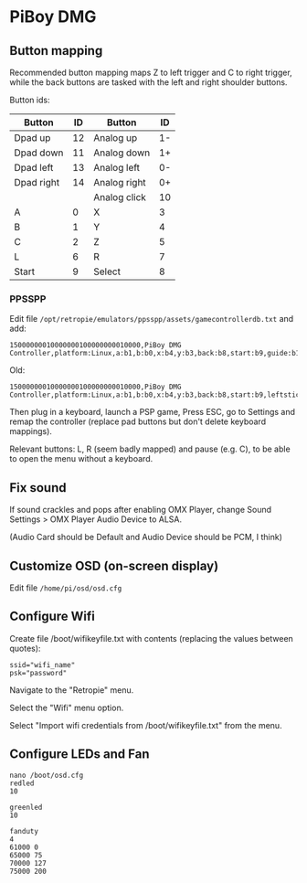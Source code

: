 # PiBoy DMG

## Button mapping

Recommended button mapping maps Z to left trigger and C to right trigger, while the back buttons are tasked with the left and right shoulder buttons.

Button ids:

| Button       | ID | Button       | ID |
| ------------ | -- | ------------ | -- |
| Dpad up      | 12 | Analog up    | 1- |
| Dpad down    | 11 | Analog down  | 1+ |
| Dpad left    | 13 | Analog left  | 0- |
| Dpad right   | 14 | Analog right | 0+ |
|              |    | Analog click | 10 |
| A            | 0  | X            | 3  |
| B            | 1  | Y            | 4  |
| C            | 2  | Z            | 5  |
| L            | 6  | R            | 7  |
| Start        | 9  | Select       | 8  |


### PPSSPP

Edit file `/opt/retropie/emulators/ppsspp/assets/gamecontrollerdb.txt` and add:

```
15000000010000000100000000010000,PiBoy DMG Controller,platform:Linux,a:b1,b:b0,x:b4,y:b3,back:b8,start:b9,guide:b10,leftshoulder:b6,rightshoulder:b7,dpup:b12,dpdown:b11,dpleft:b13,dpright:b14,leftx:a0,lefty:a1,lefttrigger:b2,righttrigger:b5,
```

Old:
```
15000000010000000100000000010000,PiBoy DMG Controller,platform:Linux,a:b1,b:b0,x:b4,y:b3,back:b8,start:b9,leftstick:b10,leftshoulder:b6,rightshoulder:b7,dpup:b12,dpdown:b11,dpleft:b13,dpright:b14,leftx:a0,lefty:a1,lefttrigger:b2,righttrigger:b5,
```

Then plug in a keyboard, launch a PSP game, Press ESC, go to Settings and remap the controller (replace pad buttons but don't delete keyboard mappings).

Relevant buttons: L, R (seem badly mapped) and pause (e.g. C), to be able to open the menu without a keyboard.

## Fix sound

If sound crackles and pops after enabling OMX Player, change Sound Settings > OMX Player Audio Device to ALSA.

(Audio Card should be Default and Audio Device should be PCM, I think)

## Customize OSD (on-screen display)

Edit file `/home/pi/osd/osd.cfg`

## Configure Wifi

Create file /boot/wifikeyfile.txt with contents (replacing the values between quotes):
```
ssid="wifi_name"
psk="password"
```

Navigate to the "Retropie" menu.

Select the "Wifi" menu option.

Select "Import wifi credentials from /boot/wifikeyfile.txt" from the menu.

## Configure LEDs and Fan

```
nano /boot/osd.cfg
redled
10

greenled
10

fanduty
4
61000 0
65000 75
70000 127
75000 200
```
